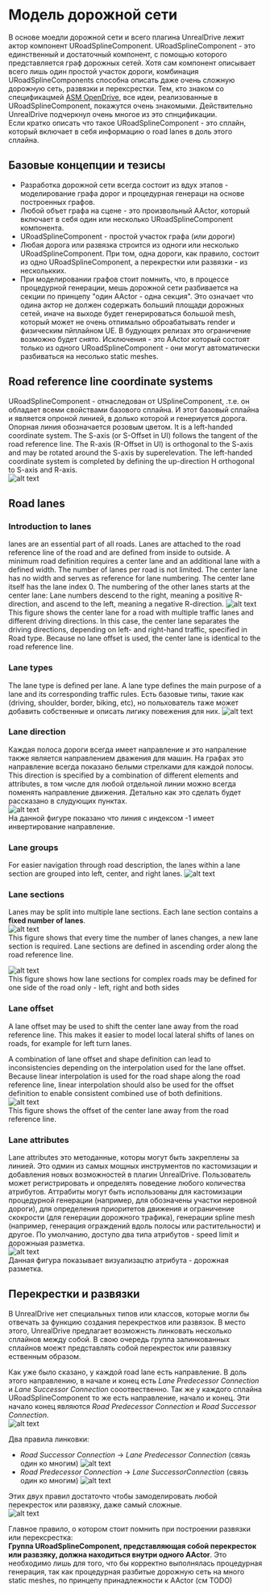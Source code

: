 # Модель дорожной сети
В основе моедли дорожной сети и всего плагина UnrealDrive лежит актор компонент URoadSplineComponent.
URoadSplineComponent - это единственный и достаточный компонент, с помощью которого представляется граф дорожных сетей. Хотя сам компонент описывает всего лишь один простой участок дороги, комбинация URoadSplineComponents способна описать даже очень сложную дорожную сеть, развязки и перексрестки. 
Тем, кто знаком со спецификацмей [ASM OpenDrive](https://www.asam.net/standards/detail/opendrive/), все идеи, реализованные в URoadSplineComponent, покажутся очень знакомыми. Действительно UnrealDrive подчеркнул очень многое из это спнцификации.  
Если кратко описать что такое URoadSplineComponent - это сплайн, который включает в себя информацию о road lanes в доль этого сплайна.

## Базовые концепции и тезисы
  * Разработка дорожной сети всегда состоит из вдух этапов - моделирование графа дорог и процедурная генераци на основе построенных графов.
  * Любой объет графа на сцене - это произвольный AActor, который включает в себя один или несколько URoadSplineComponent компонента.
  * URoadSplineComponent - простой участок графа (или дороги)
  * Любая дорога или развязка строится из одноги или несколько URoadSplineComponent. При том, одна дороги, как правило, состоит из одно URoadSplineComponent, а перекрестки или развязки - из несколькких.
  * При моделировании графов стоит помнить, что, в процессе процедурной генерации, мешь дорожной сети разбивается на секции по принцепу "один AActor - одна секция". Это означает что одина актор не должен содержать больший площади дорожных сетей, иначе на выходе будет генерироваться большой mesh, который может не очень отпимально оброабатывать render и физическим пйплайном UE. В будующех релизах это ограничение возможно будет снято. Исключения - это AActor который состоят только из одного URoadSplineComponent - они могут автоматически разбиваться на несолько static meshes.

## Road reference line coordinate systems
URoadSplineComponent - отнаследован от USplineComponent, .т.е. он обладает всеми свойствами базового сплайна. И этот базовый сплайна и является опроной линией, в долько которой и генериуется дорога.
Опорная линия обозначается розовым цветом. It is a left-handed coordinate system. The S-axis (or S-Offset in UI) follows the tangent of the road reference line. The R-axis (R-Offset in UI) is orthogonal to the S-axis and may be rotated around the S-axis by superelevation. The left-handed coordinate system is completed by defining the up-direction H orthogonal to S-axis and R-axis.  
![alt text](img/ref-line.png "Referance Line")

## Road lanes

### Introduction to lanes
lanes are an essential part of all roads. Lanes are attached to the road reference line of the road and are defined from inside to outside. A minimum road definition requires a center lane and an additional lane with a defined width. The number of lanes per road is not limited.
The center lane has no width and serves as reference for lane numbering. The center lane itself has the lane index 0. The numbering of the other lanes starts at the center lane: Lane numbers descend to the right, meaning a positive  R-direction, and ascend to the left, meaning a negative R-direction.
![alt text](img/lane-indexes.png "Lane Indexes")
This figure shows the center lane for a road with multiple traffic lanes and different driving directions. In this case, the center lane separates the driving directions, depending on left- and right-hand traffic, specified in Road type. Because no lane offset is used, the center lane is identical to the road reference line.

### Lane types
The lane type is defined per lane. A lane type defines the main purpose of a lane and its corresponding traffic rules. Есть базовые типы, такие как (driving, shoulder, border, biking, etc), но польхователь таже может добавить собственные и описать лигику повежения для них.
![alt text](img/lane-types.png "Lane Types")  

### Lane direction
Каждая полоса дороги всегда имеет направление и это напраление также является направлением дважения для машин. На графах это направление всегда показано белыми стрелками для каждой полосы. This direction is specified by a combination of different elements and attributes, в том числе для любой отдельной линии можно всегда поменять направление движения. Детально как это сделать будет рассказано в слудующих пунктах.  
![alt text](img/lane-dir.png "Lane Direction")  
На данной фигуре показано что линия с индексом -1 имеет инвертирование направление.

### Lane groups
For easier navigation through road description, the lanes within a lane section are grouped into left, center, and right lanes.
![alt text](img/lane-group.png "Lane Groups")

### Lane sections
Lanes may be split into multiple lane sections. Each lane section contains a **fixed number of lanes**.  
![alt text](img/lane-sections.png "Lane Sections")  
This figure shows that every time the number of lanes changes, a new lane section is required. Lane sections are defined in ascending order along the road reference line.  

![alt text](img/lane-sections-adv.png "Lane Sections Advanced")  
This figure shows how lane sections for complex roads may be defined for one side of the road only - left, right and both sides

### Lane offset
A lane offset may be used to shift the center lane away from the road reference line. This makes it easier to model local lateral shifts of lanes on roads, for example for left turn lanes.  

A combination of lane offset and shape definition can lead to inconsistencies depending on the interpolation used for the lane offset. Because linear interpolation is used for the road shape along the road reference line, linear interpolation should also be used for the offset definition to enable consistent combined use of both definitions.  
![alt text](img/lane-offset.png "Lane Offset")  
This figure shows the offset of the center lane away from the road reference line.

### Lane attributes
Lane attributes это методанные, которы могут быть закреплены за линией. Это одмин из самых мощных инструментов по кастомизации и добавления новых возможностей в плагин UnrealDrive. Пользователь может регистрировать и определять поведение любого количества атрибутов. Аттрабиты могут быть использованы для кастомизации процедурной генерации (например, для обозначены участки неровной дороги), для определения приоритетов движения и ограничение скокрости (для генерации дорожного трафика), генерации spline mesh (например, генерация ограждений вдоль полосы или растительности) и другое. 
По умолчанию, доступо два типа атрибутов - speed limit и дорожныая разметка.  
![alt text](img/lane-attr.png "Lane Attribute")  
Данная фигура показывает визуализацтю атрибута - дорожная разметка.

## Перекрестки и развязки
В UnrealDrive нет специальных типов или классов, которые могли бы отвечать за функцию создания перекрестков или развязок. В место этого, UnrealDrive предлагает возможнсть линковать несколько сплайнов между собой. В свою очередь группа залинкованных сплайнов моежт представлять собой перекресток или развязку ественным образом.  

Как уже было сказано, у каждой road lane есть направление. В доль этого направлению, в начале и конец есть *Lane Predecessor Connection* и *Lane Successor Connection* сооотвественно. 
Так же у каждого сплайна URoadSplineComponent то же есть направление, начало и конец. Эти начало конец являются *Road Predecessor Connection* и *Road Successor Connection*.  
![alt text](img/connections.png "Road and Lane Connections")  

Два правила линковки:
  * *Road Successor Connection* -> *Lane Predecessor Connection* (связь один ко многим)
    ![alt text](img/predecessor-to-successor.png "") 
  * *Road Predecessor  Connection* -> *Lane SuccessorConnection* (связь один ко многим)
    ![alt text](img/successor-to-predecessor.png "")

Этих двух правил достаточто чтобы замоделировать любой перекресток или развязку, даже самый сложные.  
![alt text](img/junction.png "")

Главное правило, о котором стоит помнить при построении развязки или перексрестка:  
**Группа URoadSplineComponent, представляющая собой перекресток или развзяку, должна находиться внутри одного AActor**. Это необходимо лишь для того, что бы корректно выполнялась процедурная генерация, так как процедурная разбитые дорожную сеть на много static meshes, по принцепу принадлежности к AActor (см TODO) 


